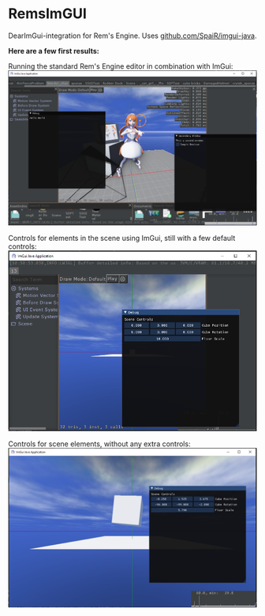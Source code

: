 # RemsImGUI

DearImGui-integration for Rem's Engine. Uses [github.com/SpaiR/imgui-java](https://github.com/SpaiR/imgui-java).

**Here are a few first results:**

Running the standard Rem's Engine editor in combination with ImGui:
![Normal Editor combined with ImGui](promo/normal-editor.png)

Controls for elements in the scene using ImGui, still with a few default controls:
![Scene Controls Sample](promo/imgui-editor.png)

Controls for scene elements, without any extra controls:
![Just ImGui Controls](promo/raw-scene.png)